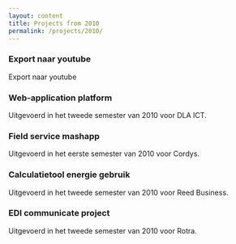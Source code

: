 ```yaml
---
layout: content
title: Projects from 2010
permalink: /projects/2010/
---
```


###  Export naar youtube ###
Export naar youtube

###  Web-application platform ###
Uitgevoerd in het tweede semester van 2010 voor DLA ICT.

###  Field service mashapp ###
Uitgevoerd in het eerste semester van 2010 voor Cordys.

###  Calculatietool energie gebruik ###
Uitgevoerd in het tweede semester van 2010 voor Reed Business.

###  EDI communicate project ###
Uitgevoerd in het tweede semester van 2010 voor Rotra.
